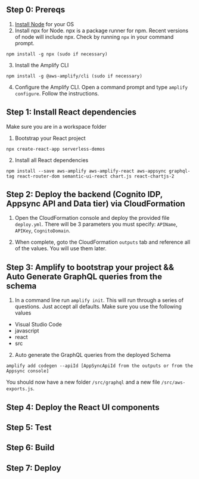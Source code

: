 
## Step 0: Prereqs

1. [Install Node](https://nodejs.org/en/download/) for your OS
2. Install npx for Node. npx is a package runner for npm. Recent versions of node will include npx. Check by running `npx` in your command prompt.

```
npm install -g npx (sudo if necessary)
```
3. Install the Amplify CLI

```
npm install -g @aws-amplify/cli (sudo if necessary)
```

4. Configure the Amplify CLI. Open a command prompt and type `amplify configure`. Follow the instructions.

## Step 1: Install React dependencies

Make sure you are in a workspace folder

1. Bootstrap your React project

```
npx create-react-app serverless-demos
```

2. Install all React dependencies
```
npm install --save aws-amplify aws-amplify-react aws-appsync graphql-tag react-router-dom semantic-ui-react chart.js react-chartjs-2
```

## Step 2: Deploy the backend (Cognito IDP, Appsync API and Data tier) via CloudFormation

1. Open the CloudFormation console and deploy the provided file `deploy.yml`. There will be 3 parameters you must specify: `APIName`, `APIKey`, `CognitoDomain`.

2. When complete, goto the CloudFormation `outputs` tab and reference all of the values. You will use them later.

## Step 3: Amplify to bootstrap your project && Auto Generate GraphQL queries from the schema

1. In a command line run `amplify init`. This will run through a series of questions. Just accept all defaults. Make sure you use the following values

- Visual Studio Code
- javascript
- react
- src

2. Auto generate the GraphQL queries from the deployed Schema
```
amplify add codegen --apiId [AppSyncApiId from the outputs or from the Appsync console]
```

You should now have a new folder `/src/graphql` and a new file `/src/aws-exports.js`.

## Step 4: Deploy the React UI components

## Step 5: Test

## Step 6: Build

## Step 7: Deploy
